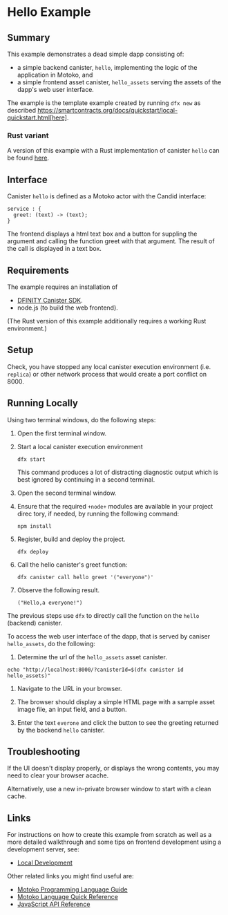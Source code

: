 # Hello Example

## Summary

This example demonstrates a dead simple dapp consisting of:

* a simple backend canister, `hello`, implementing the logic of the application in Motoko, and
* a simple frontend asset canister, `hello_assets` serving the assets of the dapp's web user interface.

The example is the template example created by running `dfx new` as described
https://smartcontracts.org/docs/quickstart/local-quickstart.html[here].

### Rust variant

A version of this example with a Rust implementation of canister `hello` can be found [here](../../rust/hello).

## Interface

Canister `hello` is defined as a Motoko actor with the Candid interface:

```
service : {
  greet: (text) -> (text);
}
```

The frontend displays a html text box and a button for suppling the argument and calling the function greet with that argument. The result of the call is displayed in a text box.


## Requirements

The example requires an installation of
* [DFINITY Canister SDK](https://sdk.dfinity.org).
* node.js (to build the web frontend).

(The Rust version of this example additionally requires a working Rust environment.)

## Setup

Check, you have stopped any local canister execution environment (i.e. `replica`) or other network process that would create a port conflict on 8000.


## Running Locally

Using two terminal windows, do the following steps:

1. Open the first terminal window.

1. Start a local canister execution environment

   ```text
   dfx start
   ```

   This command produces a lot of distracting diagnostic output which is best ignored by continuing in a second terminal.

1. Open the second terminal window.

1. Ensure that the required `+node+` modules are available in your project direc   tory, if needed, by running the following command:

   ```text
   npm install
   ```

1. Register, build and deploy the project.

   ```text
   dfx deploy
   ```

1. Call the hello canister's greet function:

   ```text
   dfx canister call hello greet '("everyone")'
   ```

1. Observe the following result.

   ```text
   ("Hello,a everyone!")
   ```

The previous steps use `dfx` to directly call the function on the `hello` (backend) canister.

To access the web user interface of the dapp, that is served by caniser `hello_assets`, do the following:

1. Determine the url of the `hello_assets` asset canister.

  ```text
  echo "http://localhost:8000/?canisterId=$(dfx canister id hello_assets)"
  ```

1. Navigate to the URL in your browser.

2. The browser should display a simple HTML page with a sample asset image file, an input field, and a button.

3. Enter the text `everone` and click the button to see the greeting returned by the backend `hello` canister.

## Troubleshooting

If the UI doesn't display properly, or displays the wrong contents,
you may need to clear your browser acache.

Alternatively, use a new in-private browser window to start with a clean cache.

## Links

For instructions on how to create this example from scratch as well as a more detailed walkthrough and some tips on frontend development using a development server, see:

- [Local Development](https://sdk.dfinity.org/docs/quickstart/quickstart-intro.html)

Other related links you might find useful are:

- [Motoko Programming Language Guide](https://sdk.dfinity.org/docs/language-guide/motoko.html)
- [Motoko Language Quick Reference](https://sdk.dfinity.org/docs/language-guide/language-manual.html)
- [JavaScript API Reference](https://erxue-5aaaa-aaaab-qaagq-cai.raw.ic0.appa)
